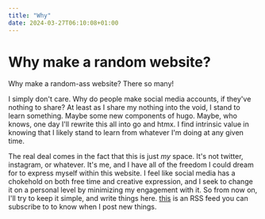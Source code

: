 ```yaml
---
title: "Why"
date: 2024-03-27T06:10:08+01:00
---
```


# Why make a random website?
Why make a random-ass website? There so many!

I simply don't care. Why do people make social media accounts, if they've nothing to share? At least as I share my nothing into the void, I stand to learn something. Maybe some new components of hugo. Maybe, who knows, one day I'll rewrite this all into go and htmx. I find intrinsic value in knowing that I likely stand to learn from whatever I'm doing at any given time.

The real deal comes in the fact that this is just *my* space. It's not twitter, instagram, or whatever. It's me, and I have all of the freedom I could dream for to express myself within this website. I feel like social media has a chokehold on both free time and creative expression, and I seek to change it on a personal level by minimizing my engagement with it. So from now on, I'll try to keep it simple, and write things here. [this](url) is an RSS feed you can subscribe to to know when I post new things.
